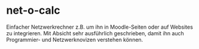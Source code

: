 # net-o-calc
Einfacher Netzwerkrechner z.B. um ihn in Moodle-Seiten oder auf Websites zu integrieren. Mit Absicht sehr ausführlich geschrieben, damit ihn auch Programmier- und Netzwerknovizen verstehen können.

